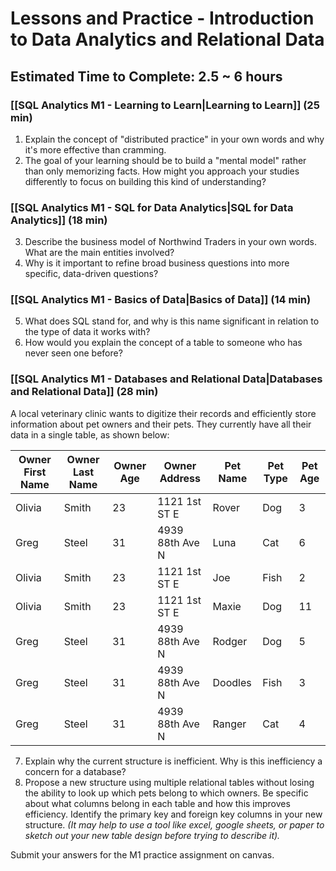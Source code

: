 
# Lessons and Practice - Introduction to Data Analytics and Relational Data
## Estimated Time to Complete: 2.5 ~ 6 hours

### [[SQL Analytics M1 - Learning to Learn|Learning to Learn]] (25 min)

1. Explain the concept of "distributed practice" in your own words and why it's more effective than cramming.
2. The goal of your learning should be to build a "mental model" rather than only memorizing facts. How might you approach your studies differently to focus on building this kind of understanding?

### [[SQL Analytics M1 - SQL for Data Analytics|SQL for Data Analytics]] (18 min)

3. Describe the business model of Northwind Traders in your own words. What are the main entities involved?
4. Why is it important to refine broad business questions into more specific, data-driven questions?
### [[SQL Analytics M1 - Basics of Data|Basics of Data]] (14 min)

5. What does SQL stand for, and why is this name significant in relation to the type of data it works with?
6. How would you explain the concept of a table to someone who has never seen one before?
### [[SQL Analytics M1 - Databases and Relational Data|Databases and Relational Data]] (28 min)

A local veterinary clinic wants to digitize their records and efficiently store information about pet owners and their pets. They currently have all their data in a single table, as shown below:

| Owner First Name | Owner Last Name | Owner Age | Owner Address   | Pet Name | Pet Type | Pet Age |
| ---------------- | --------------- | --------- | --------------- | -------- | -------- | ------- |
| Olivia           | Smith           | 23        | 1121 1st ST E   | Rover    | Dog      | 3       |
| Greg             | Steel           | 31        | 4939 88th Ave N | Luna     | Cat      | 6       |
| Olivia           | Smith           | 23        | 1121 1st ST E   | Joe      | Fish     | 2       |
| Olivia           | Smith           | 23        | 1121 1st ST E   | Maxie    | Dog      | 11      |
| Greg             | Steel           | 31        | 4939 88th Ave N | Rodger   | Dog      | 5       |
| Greg             | Steel           | 31        | 4939 88th Ave N | Doodles  | Fish     | 3       |
| Greg             | Steel           | 31        | 4939 88th Ave N | Ranger   | Cat      | 4       |

7. Explain why the current structure is inefficient. Why is this inefficiency a concern for a database?
8. Propose a new structure using multiple relational tables without losing the ability to look up which pets belong to which owners. Be specific about what columns belong in each table and how this improves efficiency. Identify the primary key and foreign key columns in your new structure. *(It may help to use a tool like excel, google sheets, or paper to sketch out your new table design before trying to describe it).*

Submit your answers for the M1 practice assignment on canvas.